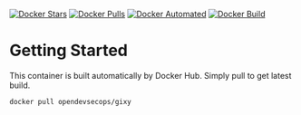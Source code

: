 [![Docker Stars](https://img.shields.io/docker/stars/opendevsecops/gixy.svg)](https://hub.docker.com/r/opendevsecops/gixy/)
[![Docker Pulls](https://img.shields.io/docker/pulls/opendevsecops/gixy.svg)](https://hub.docker.com/r/opendevsecops/gixy/)
[![Docker Automated](https://img.shields.io/docker/automated/opendevsecops/gixy.svg)](https://hub.docker.com/r/opendevsecops/gixy/)
[![Docker Build](https://img.shields.io/docker/build/opendevsecops/gixy.svg)](https://hub.docker.com/r/opendevsecops/gixy/)

# Getting Started

This container is built automatically by Docker Hub. Simply pull to get latest build.

```sh
docker pull opendevsecops/gixy
```

